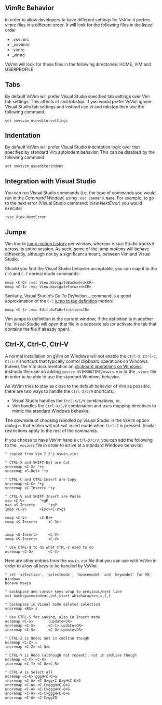 ## VimRc Behavior

In order to allow developers to have different settings for VsVim it prefers vimrc files in a different order.  It will look for the following files in the listed order

* .vsvimrc
* _vsvimrc
* .vimrc
* _vimrc

VsVim will look for these files in the following directories: HOME, VIM and USERPROFILE

## Tabs

By default VsVim will prefer Visual Studio specified tab settings over Vim tab settings.  This affects *et* and *tabstop*.  If you would prefer VsVim ignore Visual Studio tab settings and instead use *et* and *tabstop* then use the following command.

    set novsvim_useeditorsettings

## Indentation

By default VsVim will prefer Visual Studio indentation logic over that specified by standard Vim autoindent behavior.  This can be disabled by the following command

    set novsvim_useeditorindent

## Integration with Visual Studio

You can run Visual Studio commands (i.e. the type of commands you would run in the *Command Window*) using `:vsc Command.Name`. For example, to go to the next error (Visual Studio command: *View.NextError*) you would execute: 

    :vsc View.NextError

## Jumps

Vim tracks [jump motion history](http://vimdoc.sourceforge.net/htmldoc/motion.html#jump-motions) per window, whereas Visual Studio tracks it across its entire session. As such, some of the jump motions will behave differently, although not by a significant amount, between Vim and Visual Studio.

Should you find the Visual Studio behavior acceptable, you can map it to the `C-O` and `C-I` normal mode commands:

    nmap <C-O> :vsc View.NavigateBackward<CR>
    nmap <C-I> :vsc View.NavigateForward<CR>


Similarly, Visual Studio's *Go To Definition...* command is a good approximation of the `C-]` [jump to tag definition](http://vimdoc.sourceforge.net/htmldoc/tagsrch.html#CTRL-]) motion:

    nmap <C-]> :vsc Edit.GoToDefinition<CR>

Vim jumps to definition in the current window; if the definition is in another file, Visual Studio will open that file in a separate tab (or activate the tab that contains the file if already open).

<a name="clipboard"></a>
## Ctrl-X, Ctrl-C, Ctrl-V

A normal installation on gVim on Windows will not enable the `Ctrl-X`, `Ctrl-C`, `Ctrl-V` shortcuts that typically control clipboard operations on Windows. Indeed, the Vim documentation on [clipboard operations on Windows](http://vimdoc.sourceforge.net/htmldoc/gui_w32.html#gui-clipboard) instructs the user on adding `source $VIMRUNTIME/mswin.vim` to the `_vimrc` file in order to be able to use the standard Windows behavior.

As VsVim tries to stay as close to the default behavior of Vim as possible, there are two ways to handle the `Ctrl-X/C/V` shortcuts:
* Visual Studio handles the `Ctrl-X/C/V` combinations, or,
* Vim handles the `Ctrl-X/C/V` combination and uses mapping directives to mimic the standard Windows behavior.

The downside of choosing *Handled by Visual Studio* in the VsVim option dialog is that VsVim will not exit insert mode when `Ctrl-C` is pressed. Similar restrictions apply to the rest of the commands.

If you choose to have VsVim handle `Ctrl-X/C/V`, you can add the following to the `_vsvimrc` file in order to arrive at a standard Windows behavior:
```vim
" copied from Vim 7.3's mswin.vim:

" CTRL-X and SHIFT-Del are Cut
vnoremap <C-X> "+x
vnoremap <S-Del> "+x

" CTRL-C and CTRL-Insert are Copy
vnoremap <C-C> "+y
vnoremap <C-Insert> "+y

" CTRL-V and SHIFT-Insert are Paste
map <C-V>		"+gP
map <S-Insert>		"+gP
imap <C-V>		<Esc><C-V>gi

cmap <C-V>		<C-R>+
cmap <S-Insert>		<C-R>+


imap <S-Insert>		<C-V>
vmap <S-Insert>		<C-V>

" Use CTRL-Q to do what CTRL-V used to do
noremap <C-Q>		<C-V>
```

Here are other entries from the `mswin.vim` file that you can use with VsVim in order to allow all keys to be handled by VsVim:

```vim
" set 'selection', 'selectmode', 'mousemodel' and 'keymodel' for MS-Windows
behave mswin

" backspace and cursor keys wrap to previous/next line
set backspace=indent,eol,start whichwrap+=<,>,[,]

" backspace in Visual mode deletes selection
vnoremap <BS> d

" Use CTRL-S for saving, also in Insert mode
noremap <C-S>		:update<CR>
vnoremap <C-S>		<C-C>:update<CR>
inoremap <C-S>		<C-O>:update<CR>

" CTRL-Z is Undo; not in cmdline though
noremap <C-Z> u
inoremap <C-Z> <C-O>u

" CTRL-Y is Redo (although not repeat); not in cmdline though
noremap <C-Y> <C-R>
inoremap <C-Y> <C-O><C-R>

" CTRL-A is Select all
noremap <C-A> gggH<C-O>G
inoremap <C-A> <C-O>gg<C-O>gH<C-O>G
cnoremap <C-A> <C-C>gggH<C-O>G
onoremap <C-A> <C-C>gggH<C-O>G
snoremap <C-A> <C-C>gggH<C-O>G
xnoremap <C-A> <C-C>ggVG

```
